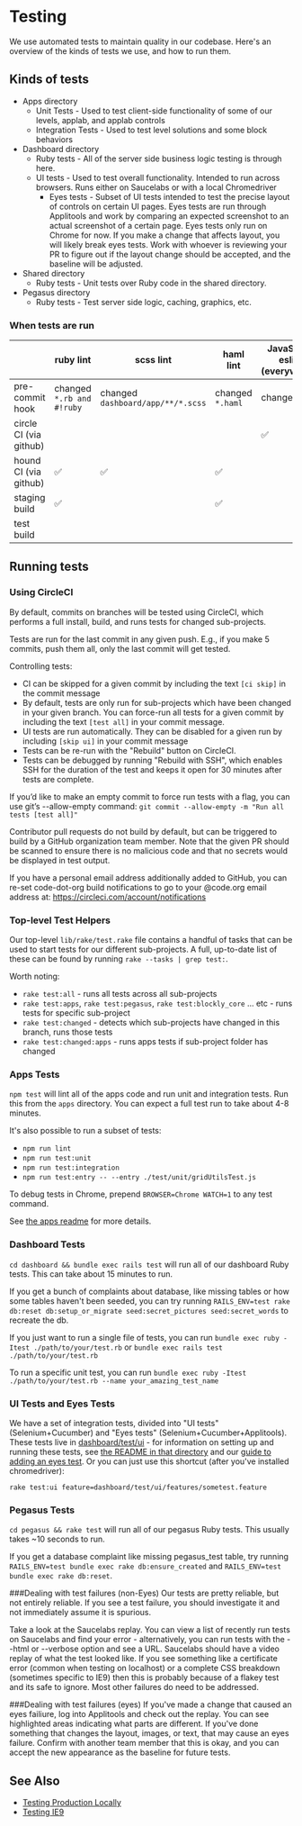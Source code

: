 # Testing

We use automated tests to maintain quality in our codebase. Here's an overview of the kinds of tests we use, and how to run them.

## Kinds of tests
* Apps directory
  * Unit Tests - Used to test client-side functionality of some of our levels, applab, and applab controls
  * Integration Tests - Used to test level solutions and some block behaviors
* Dashboard directory
  * Ruby tests - All of the server side business logic testing is through here. 
  * UI tests - Used to test overall functionality. Intended to run across browsers. Runs either on Saucelabs or with a local Chromedriver
    * Eyes tests - Subset of UI tests intended to test the precise layout of controls on certain UI pages. Eyes tests are run through Applitools and work by comparing an expected screenshot to an actual screenshot of a certain page. Eyes tests only run on Chrome for now. If you make a change that affects layout, you will likely break eyes tests. Work with whoever is reviewing your PR to figure out if the layout change should be accepted, and the baseline will be adjusted.
 * Shared directory
   * Ruby tests - Unit tests over Ruby code in the shared directory.
* Pegasus directory
  * Ruby tests - Test server side logic, caching, graphics, etc.

### When tests are run

<!---- Can use http://markdowntable.com/ for reformatting help --->

|                        | ruby lint                 | scss lint                         | haml lint          | JavaScript eslint (everywhere) | apps mochaTest     | dashboard unit tests | UI tests (Chrome)  | UI tests (all browsers) | eyes UI tests      | pegasus unit tests | shared unit tests  |
|------------------------|---------------------------|-----------------------------------|--------------------|--------------------------------|--------------------|----------------------|--------------------|-------------------------|--------------------|--------------------|--------------------|
| pre-commit hook        | changed `*.rb and #!ruby` | changed `dashboard/app/**/*.scss` | changed `*.haml`   | changed `*.js`                 |                    |                      |                    |                         |                    |                    |                    |
| circle CI (via github) |                           |                                   |                    | :white_check_mark:             | :white_check_mark: | :white_check_mark:   | :white_check_mark: |                         |                    | :white_check_mark: | :white_check_mark: |
| hound CI (via github)  | :white_check_mark:        | :white_check_mark:                | :white_check_mark: |                                |                    |                      |                    |                         |                    |                    |                    |
| staging build          | :white_check_mark:        |                                   | :white_check_mark: |                                | :white_check_mark: |                      |                    |                         |                    |                    |                    |
| test build             |                           |                                   |                    |                                |                    | :white_check_mark:   | :white_check_mark: | :white_check_mark:      | :white_check_mark: | :white_check_mark: | :white_check_mark: |

## Running tests

### Using CircleCI

By default, commits on branches will be tested using CircleCI, which performs a full install, build, and runs tests for changed sub-projects. 

Tests are run for the last commit in any given push. E.g., if you make 5 commits, push them all, only the last commit will get tested.

Controlling tests:

* CI can be skipped for a given commit by including the text `[ci skip]` in the commit message
* By default, tests are only run for sub-projects which have been changed in your given branch. You can force-run all tests for a given commit by including the text `[test all]` in your commit message.
* UI tests are run automatically. They can be disabled for a given run by including `[skip ui]` in your commit message
* Tests can be re-run with the "Rebuild" button on CircleCI.
* Tests can be debugged by running "Rebuild with SSH", which enables SSH for the duration of the test and keeps it open for 30 minutes after tests are complete.

If you’d like to make an empty commit to force run tests with a flag, you can use git’s --allow-empty command: `git commit --allow-empty -m "Run all tests [test all]"`

Contributor pull requests do not build by default, but can be triggered to build by a GitHub organization team member. Note that the given PR should be scanned to ensure there is no malicious code and that no secrets would be displayed in test output.

If you have a personal email address additionally added to GitHub, you can re-set code-dot-org build notifications to go to your @code.org email address at: https://circleci.com/account/notifications

### Top-level Test Helpers

Our top-level `lib/rake/test.rake` file contains a handful of tasks that can be used to start tests for our different sub-projects. A full, up-to-date list of these can be found by running `rake --tasks | grep test:`.

Worth noting:

* `rake test:all` - runs all tests across all sub-projects
* `rake test:apps`, `rake test:pegasus`, `rake test:blockly_core` ... etc  - runs tests for specific sub-project
* `rake test:changed` - detects which sub-projects have changed in this branch, runs those tests
* `rake test:changed:apps` - runs apps tests if sub-project folder has changed

### Apps Tests
`npm test` will lint all of the apps code and run unit and integration tests. Run this from the `apps` directory. You can expect a full test run to take about 4-8 minutes.

It's also possible to run a subset of tests:

* `npm run lint`
* `npm run test:unit`
* `npm run test:integration`
* `npm run test:entry -- --entry ./test/unit/gridUtilsTest.js`

To debug tests in Chrome, prepend `BROWSER=Chrome WATCH=1` to any test command.

See [the apps readme](./apps/README.md) for more details.

### Dashboard Tests
`cd dashboard && bundle exec rails test` will run all of our dashboard Ruby tests. This can take about 15 minutes to run.

If you get a bunch of complaints about database, like missing tables or how some tables haven't been seeded, you can try running `RAILS_ENV=test rake db:reset db:setup_or_migrate seed:secret_pictures seed:secret_words` to recreate the db.

If you just want to run a single file of tests, you can run
`bundle exec ruby -Itest ./path/to/your/test.rb`
or
`bundle exec rails test ./path/to/your/test.rb`

To run a specific unit test, you can run
`bundle exec ruby -Itest ./path/to/your/test.rb --name your_amazing_test_name`

### UI Tests and Eyes Tests
We have a set of integration tests, divided into "UI tests" (Selenium+Cucumber) and "Eyes tests" (Selenium+Cucumber+Applitools).  These tests live in [dashboard/test/ui](dashboard/test/ui) - for information on setting up and running these tests, see [the README in that directory](dashboard/test/ui) and our [guide to adding an eyes test](docs/testing-with-applitools-eyes.md).
Or you can just use this shortcut (after you've installed chromedriver):

`rake test:ui feature=dashboard/test/ui/features/sometest.feature`

### Pegasus Tests
`cd pegasus && rake test` will run all of our pegasus Ruby tests. This usually takes ~10 seconds to run.

If you get a database complaint like missing pegasus_test table, try running `RAILS_ENV=test bundle exec rake db:ensure_created` and `RAILS_ENV=test bundle exec rake db:reset`.

###Dealing with test failures (non-Eyes)
Our tests are pretty reliable, but not entirely reliable. If you see a test failure, you should investigate it and not immediately assume it is spurious.

Take a look at the Saucelabs replay. You can view a list of recently run tests on Saucelabs and find your error - alternatively, you can run tests with the --html or --verbose option and see a URL. Saucelabs should have a video replay of what the test looked like. If you see something like a certificate error (common when testing on localhost) or a complete CSS breakdown (sometimes specific to IE9) then this is probably because of a flakey test and its safe to ignore. Most other failures do need to be addressed.

###Dealing with test failures (eyes)
If you've made a change that caused an eyes failiure, log into Applitools and check out the replay. You can see highlighted areas indicating what parts are different. If you've done something that changes the layout, images, or text, that may cause an eyes failure. Confirm with another team member that this is okay, and you can accept the new appearance as the baseline for future tests.

## See Also

* [Testing Production Locally](docs/testing-production-locally.md)
* [Testing IE9](docs/testing-ie9.md)
